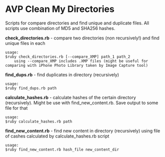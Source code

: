 AVP Clean My Directories
===================

Scripts for compare directories and find unique and duplicate files. All scripts use combination of MD5 and SHA256 hashes.

<b>check_directories.rb</b> - compare two directories (non recursively!) and find unique files in each
```
usage:
$ruby check_directories.rb [--compare_XMP] path_1 path_2
	using --compare_XMP includes .XMP files (might be useful for comparing with iPhone Photo Library taken by Image Capture tool)
```

<b>find_dups.rb</b> - find duplicates in directory (recursively)
```
usage:
$ruby find_dups.rb path
```

<b>calculate_hashes.rb</b> - calculate hashes of the certain directory (recursively). Might be use with find_new_content.rb. Save output to some file for that
```
usage:
$ruby calculate_hashes.rb path
```

<b>find_new_content.rb</b> - find new content in directory (recursively) using file of cashes calculated by calculate_hashes.rb script
```
usage: 
$ruby find_new_content.rb hash_file new_content_dir
```
